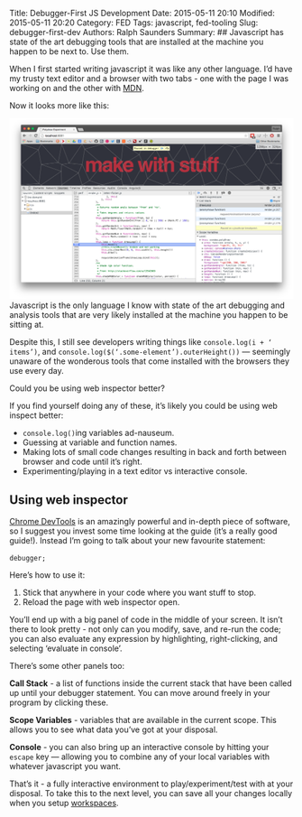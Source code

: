 Title: Debugger-First JS Development
Date: 2015-05-11 20:10
Modified: 2015-05-11 20:20
Category: FED
Tags: javascript, fed-tooling
Slug: debugger-first-dev
Authors: Ralph Saunders
Summary: ## Javascript has state of the art debugging tools that are installed at the machine you happen to be next to. Use them.

When I first started writing javascript it was like any other language. I’d
have my trusty text editor and a browser with two tabs - one with the page I
was working on and the other with [MDN](https://developer.mozilla.org/en-US/).


Now it looks more like this:
<div class="full-width">
    <img src="../images/dist/debugger-first-development/make-with-stuff.png" alt="Make with stuff &mdash; top secret" />
    <figcaption>
        Javascript is the only language I know with state of the art debugging and
        analysis tools that are very likely installed at the machine you happen to be
        sitting at.
    </figcaption>
</div>

 Despite this, I still see  developers writing things like
`console.log(i + ‘ items’)`, and
`console.log($(‘.some-element’).outerHeight())` &mdash; seemingly unaware of
the wonderous tools that come installed with the browsers they use every day.

Could you be using web inspector better?

If you find yourself doing any of these, it’s likely you could be using web
inspect better:

- `console.log()`ing variables ad-nauseum.
- Guessing at variable and function names.
- Making lots of small code changes resulting in back and forth between browser
  and code until it’s right.
- Experimenting/playing in a text editor vs interactive console.

## Using web inspector

[Chrome DevTools](https://developer.chrome.com/devtools) is an amazingly powerful and in-depth piece of software, so I suggest you invest some time looking at the guide (it’s a really good guide!). Instead I’m going to talk about your new favourite statement:

    debugger;

Here’s how to use it:

1. Stick that anywhere in your code where you want stuff to stop.
2. Reload the page with web inspector open.

You’ll end up with a big panel of code in the middle of your screen. It isn’t there to look pretty - not only can you modify, save, and re-run the code; you can also evaluate any expression by highlighting, right-clicking, and selecting ‘evaluate in console’.

There’s some other panels too:

__Call Stack__ - a list of functions inside the current stack that have been called up until your debugger statement. You can move around freely in your program by clicking these.

__Scope Variables__ - variables that are available in the current scope. This allows you to see what data you’ve got at your disposal.
 
__Console__ - you can also bring up an interactive console by hitting your `escape` key &mdash; allowing you to combine any of your local variables with whatever javascript you want.

That’s it - a fully interactive environment to play/experiment/test with at your disposal. To take this to the next level, you can save all your changes locally when you setup [workspaces](https://developer.chrome.com/devtools/docs/workspaces).